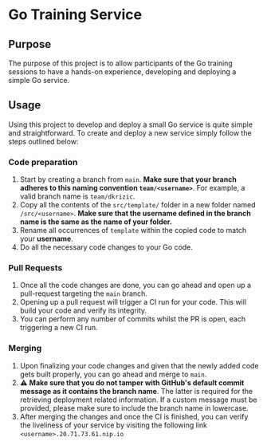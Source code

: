# Go Training Service

## Purpose

The purpose of this project is to allow participants of the Go training sessions to have a hands-on experience, developing and 
deploying a simple Go service.

## Usage

Using this project to develop and deploy a small Go service is quite simple and straightforward. To create and deploy a
new service simply follow the steps outlined below:

### Code preparation

1. Start by creating a branch from `main`. **Make sure that your branch adheres to this naming convention `team/<username>`**.
For example, a valid branch name is `team/dkrizic`.
2. Copy all the contents of the `src/template/` folder in a new folder named `/src/<username>`. **Make sure that the
username defined in the branch name is the same as the name of your folder.**
3. Rename all occurrences of `template` within the copied code to match your **username**.
4. Do all the necessary code changes to your Go code.

### Pull Requests

1. Once all the code changes are done, you can go ahead and open up a pull-request targeting the `main` branch.
2. Opening up a pull request will trigger a CI run for your code. This will build your code and verify its integrity.
3. You can perform any number of commits whilst the PR is open, each triggering a new CI run.

### Merging

1. Upon finalizing your code changes and given that the newly added code gets built properly, you can go ahead and merge to `main`.
2. :warning: **Make sure that you do not tamper with GitHub's default commit message as it contains the branch name**. The latter is
required for the retrieving deployment related information. If a custom message must be provided, please make sure to include
the branch name in lowercase.
3. After merging the changes and once the CI is finished, you can verify the liveliness of your service by visiting the following
link `<username>.20.71.73.61.nip.io`